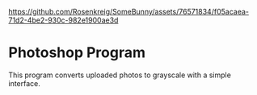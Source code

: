 

https://github.com/Rosenkreig/SomeBunny/assets/76571834/f05acaea-71d2-4be2-930c-982e1900ae3d


# Photoshop Program
 This program converts uploaded photos to grayscale with a simple interface.
